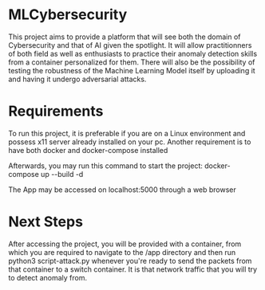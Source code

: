 # MLCybersecurity

This project aims to provide a platform that will see both the domain of Cybersecurity and that of AI given the spotlight. It will allow practitionners of both field as well as enthusiasts to practice their anomaly
detection skills from a container personalized for them. There will also be the possibility of testing the robustness of the Machine Learning Model itself by uploading it and having it undergo adversarial attacks. 

# Requirements

To run this project, it is preferable if you are on a Linux environment and possess x11 server already installed on your pc. 
Another requirement is to have both docker and docker-compose installed

Afterwards, you may run this command to start the project: 
docker-compose up --build -d

The App may be accessed on localhost:5000 through a web browser

# Next Steps

After accessing the project, you will be provided with a container, from which you are required to navigate to the /app directory and then run python3 script-attack.py whenever you're ready to send the packets from that 
container to a switch container. It is that network traffic that you will try to detect anomaly from. 
